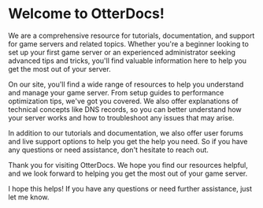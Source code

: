 # Welcome to OtterDocs!

We are a comprehensive resource for tutorials, documentation, and support for game servers and related topics. Whether
you're a beginner looking to set up your first game server or an experienced administrator seeking advanced tips and
tricks, you'll find valuable information here to help you get the most out of your server.

On our site, you'll find a wide range of resources to help you understand and manage your game server. From setup guides
to performance optimization tips, we've got you covered. We also offer explanations of technical concepts like DNS
records, so you can better understand how your server works and how to troubleshoot any issues that may arise.

In addition to our tutorials and documentation, we also offer user forums and live support options to help you get the
help you need. So if you have any questions or need assistance, don't hesitate to reach out.

Thank you for visiting OtterDocs. We hope you find our resources helpful, and we look forward to helping you get the
most out of your game server.

I hope this helps! If you have any questions or need further assistance, just let me know.
